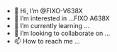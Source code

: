 - 👋 Hi, I’m @FIXO-V638X
- 👀 I’m interested in ...FIXO A638X
- 🌱 I’m currently learning ...
- 💞️ I’m looking to collaborate on ...
- 📫 How to reach me ...

<!---
FIXOMX638XBOX/FIXOMX638XBOX is a ✨ special ✨ repository because its `README.md` (this file) appears on your GitHub profile.
You can click the Preview link to take a look at your changes.
--->
